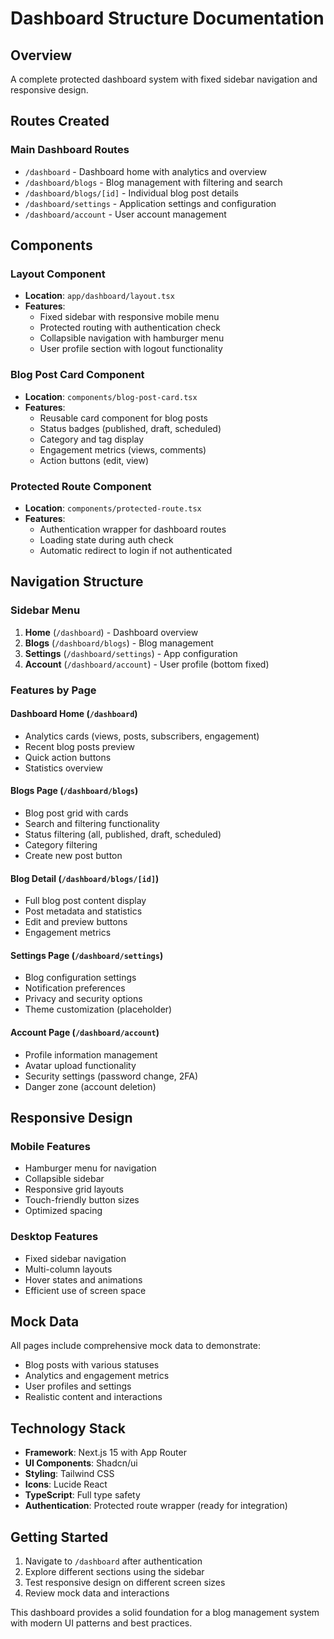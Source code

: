 # Dashboard Structure Documentation

## Overview

A complete protected dashboard system with fixed sidebar navigation and responsive design.

## Routes Created

### Main Dashboard Routes

- `/dashboard` - Dashboard home with analytics and overview
- `/dashboard/blogs` - Blog management with filtering and search
- `/dashboard/blogs/[id]` - Individual blog post details
- `/dashboard/settings` - Application settings and configuration
- `/dashboard/account` - User account management

## Components

### Layout Component

- **Location**: `app/dashboard/layout.tsx`
- **Features**:
  - Fixed sidebar with responsive mobile menu
  - Protected routing with authentication check
  - Collapsible navigation with hamburger menu
  - User profile section with logout functionality

### Blog Post Card Component

- **Location**: `components/blog-post-card.tsx`
- **Features**:
  - Reusable card component for blog posts
  - Status badges (published, draft, scheduled)
  - Category and tag display
  - Engagement metrics (views, comments)
  - Action buttons (edit, view)

### Protected Route Component

- **Location**: `components/protected-route.tsx`
- **Features**:
  - Authentication wrapper for dashboard routes
  - Loading state during auth check
  - Automatic redirect to login if not authenticated

## Navigation Structure

### Sidebar Menu

1. **Home** (`/dashboard`) - Dashboard overview
2. **Blogs** (`/dashboard/blogs`) - Blog management
3. **Settings** (`/dashboard/settings`) - App configuration
4. **Account** (`/dashboard/account`) - User profile (bottom fixed)

### Features by Page

#### Dashboard Home (`/dashboard`)

- Analytics cards (views, posts, subscribers, engagement)
- Recent blog posts preview
- Quick action buttons
- Statistics overview

#### Blogs Page (`/dashboard/blogs`)

- Blog post grid with cards
- Search and filtering functionality
- Status filtering (all, published, draft, scheduled)
- Category filtering
- Create new post button

#### Blog Detail (`/dashboard/blogs/[id]`)

- Full blog post content display
- Post metadata and statistics
- Edit and preview buttons
- Engagement metrics

#### Settings Page (`/dashboard/settings`)

- Blog configuration settings
- Notification preferences
- Privacy and security options
- Theme customization (placeholder)

#### Account Page (`/dashboard/account`)

- Profile information management
- Avatar upload functionality
- Security settings (password change, 2FA)
- Danger zone (account deletion)

## Responsive Design

### Mobile Features

- Hamburger menu for navigation
- Collapsible sidebar
- Responsive grid layouts
- Touch-friendly button sizes
- Optimized spacing

### Desktop Features

- Fixed sidebar navigation
- Multi-column layouts
- Hover states and animations
- Efficient use of screen space

## Mock Data

All pages include comprehensive mock data to demonstrate:

- Blog posts with various statuses
- Analytics and engagement metrics
- User profiles and settings
- Realistic content and interactions

## Technology Stack

- **Framework**: Next.js 15 with App Router
- **UI Components**: Shadcn/ui
- **Styling**: Tailwind CSS
- **Icons**: Lucide React
- **TypeScript**: Full type safety
- **Authentication**: Protected route wrapper (ready for integration)

## Getting Started

1. Navigate to `/dashboard` after authentication
2. Explore different sections using the sidebar
3. Test responsive design on different screen sizes
4. Review mock data and interactions

This dashboard provides a solid foundation for a blog management system with modern UI patterns and best practices.
